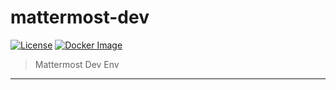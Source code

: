 # mattermost-dev

[![License](http://img.shields.io/:license-mit-blue.svg)](http://doge.mit-license.org) [![Docker Image](https://img.shields.io/badge/docker%20image-890MB-blue.svg)](https://store.docker.com/community/images/blacktop/kibana-plugin-builder)

> Mattermost Dev Env
___
